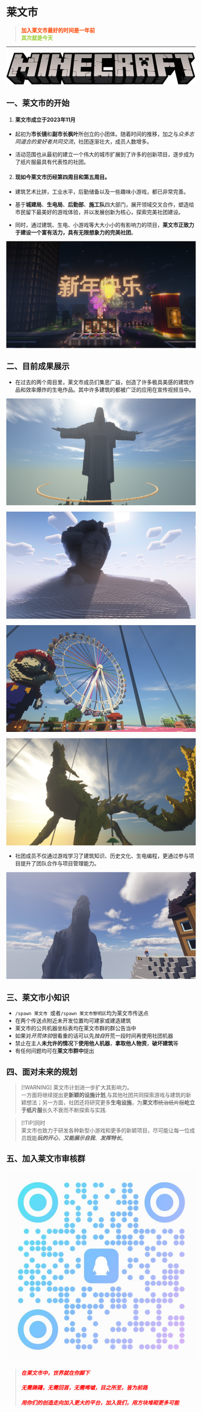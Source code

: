 # 莱文市
>  <span style="display:block;text-align:left;color:orangered;">**加入莱文市最好的时间是一年前**</span>
>  <span style="display:block;text-align:left;color:yellowgreen;">**其次就是今天**</span>

---

![](./picture/LWS1.webp) 

 ## 一、莱文市的开始
 1. #### 莱文市成立于2023年11月  
 - 起初为**市长镜**和**副市长枫叶**所创立的小团体。随着时间的推移，加之与*众多志同道合的爱好者共同交流*，社团逐渐壮大，成员人数增多。

 - 活动范围也从最初的建立一个伟大的城市扩展到了许多的创新项目，逐步成为了纸片服最具有代表性的社团。  
 2. #### 现如今莱文市历经第四周目和第五周目。  
 - 建筑艺术比拼，工业水平，后勤储备以及一些趣味小游戏，都已非常完善。

 - 基于**城建局**、**生电局**、**后勤部**、**施工队**四大部门，展开领域交叉合作，塑造给市民留下最美好的游戏体验，并以发展创新为核心，探索完美社团建设。

 - 同时，通过建筑、生电、小游戏等大大小小的有影响力的项目，**莱文市正致力于建设一个富有活力，具有无限想象力的完美社团**。

![四周年新年烟花会](./picture/LWS2.png)

 ## 二、目前成果展示
 - 在过去的两个周目里，莱文市成员们集思广益，创造了许多极具美感的建筑作品和效率爆炸的生电作品。其中许多建筑的都被广泛的应用在宣传视频当中。

![](./picture/LWS3.png)

![](./picture/LWS4.png)

![](./picture/LWS5.png)

![](./picture/LWS6.png)

 - 社团成员不仅通过游戏学习了建筑知识、历史文化、生电编程，更通过参与项目提升了团队合作与项目管理能力。

![佛前悟道](./picture/LWS7.png)

 ## 三、莱文市小知识
 - ``/spawn 莱文市 ``或者``/spawn 莱文市黎明区``均为莱文市传送点
 - 在两个传送点附近未开发位置均可建家或建造建筑
 - 莱文市的公共机器坐标表均在莱文市群的群公告当中
 - 如果对*开荒体验*很看重的话可以先*独自*开荒一段时间再使用社团机器
 - 禁止在主人**未允许的情况**下**使用他人机器**，**拿取他人物资**，**破坏建筑**等
 - 有任何问题均可在**莱文市群中**提出

 ## 四、面对未来的规划

> [!WARNING] 莱文市计划进一步扩大其影响力。  
> 一方面将继续提出更**新颖的设施计划**,与其他社团共同探索游戏与建筑的新颖想法；另一方面，社团还将研究更多**生电设施**，为**莱文市**~~统治纸片服~~**屹立于纸片服**长久不衰而不断探索与实践.

> [!TIP]同时  
> 莱文市也致力于研发各种新型小游戏和更多的新颖项目，尽可能让每一位成员既能***玩的开心***，***又能展示自我***、***发挥特长***。

## 五、加入莱文市审核群

![审核QQ群：346059704](./picture/LWS8.jpg)

> #### <span style="display:block;text-align:left;color:red;">***在莱文市中，世界就在你脚下***</span>   
> #### <span style="display:block;text-align:left;color:red;">***无需踌躇，无需回首，无需唏嘘，目之所至，皆为前路***</span>  
> #### <span style="display:block;text-align:left;color:red;">***用你们的创造走向加入更大的平台，加入我们，用方块堆砌更多可能***</span>
